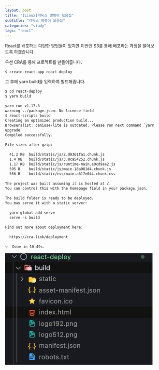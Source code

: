 ```yaml
---
layout: post
title: "[Linux]리눅스 명령어 모음집"
subtitle: "리눅스 명령어 모음집"
categories: "study"
tags: "react"
---
```


React를 배포하는 다양한 방법들이 있지만 이번엔 S3를 통해 배포하는 과정을 알아보도록 하겠습니다.

우선 CRA를 통해 프로젝트를 만들어줍니다.

```
$ create-react-app react-deploy
```

그 후에 yarn build를 입력하여 빌드해줍니다.

```
$ cd react-deploy
$ yarn build

yarn run v1.17.3
warning ../package.json: No license field
$ react-scripts build
Creating an optimized production build...
Browserslist: caniuse-lite is outdated. Please run next command `yarn upgrade`
Compiled successfully.

File sizes after gzip:

  41.2 KB  build/static/js/2.d9361fa1.chunk.js
  1.4 KB   build/static/js/3.8ca54252.chunk.js
  1.17 KB  build/static/js/runtime-main.e0cd9aa2.js
  595 B    build/static/js/main.18a981d4.chunk.js
  556 B    build/static/css/main.a617e044.chunk.css

The project was built assuming it is hosted at /.
You can control this with the homepage field in your package.json.

The build folder is ready to be deployed.
You may serve it with a static server:

  yarn global add serve
  serve -s build

Find out more about deployment here:

  https://cra.link/deployment

✨  Done in 10.49s.
```

![](/assets/img/posts/2021-01-03-01-49-46.png)
